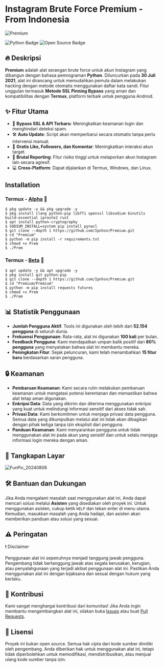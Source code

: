 # Instagram Brute Force Premium - From Indonesia
![Premium](https://github.com/user-attachments/assets/893c14d0-dfca-4a4b-b778-ee5f238edc34)

![Python Badge](https://img.shields.io/badge/Written%20In-Python-yellow?style=flat-square&logo=python)
![Open Source Badge](https://img.shields.io/badge/Open%20Source-No-red?style=flat-square&logo=open-source-initiative)

## 🔥 Deskripsi
**Premium** adalah alat serangan brute force untuk akun Instagram yang dibangun dengan bahasa pemrograman **Python**. Diluncurkan pada **30 Juli 2021**, alat ini dirancang untuk memudahkan pemula dalam melakukan hacking dengan metode otomatis menggunakan daftar kata sandi. Fitur unggulan termasuk **Metode SSL Pinning Bypass** yang aman dan kompatibilitas dengan **Termux**, platform terbaik untuk pengguna Android.

## ✨ Fitur Utama
- 🔐 **Bypass SSL & API Terbaru**: Meningkatkan keamanan login dan menghindari deteksi spam.
- 🛠️ **Auto Update**: Script akan memperbarui secara otomatis tanpa perlu intervensi manual.
- 🌟 **Gratis Like, Followers, dan Komentar**: Meningkatkan interaksi akun target.
- 🚨 **Brutal Reporting**: Fitur risiko tinggi untuk melaporkan akun Instagram lain secara agresif.
- 💻 **Cross-Platform**: Dapat dijalankan di Termux, Windows, dan Linux.

## Installation
### Termux - [Alpha](https://drive.google.com/file/d/17ULiEz8qnvMs9wZ_yY_oYhk4kfOHE1mR/view?usp=sharing) 🐺
```
$ pkg update -y && pkg upgrade -y
$ pkg install clang python-pip libffi openssl libsodium binutils build-essential iproute2 rust
$ apt install python-cryptography
$ SODIUM_INSTALL=system pip install pynacl
$ git clone --depth 1 https://github.com/Ipnhsn/Premium.git
$ cd "Premium"
$ python -m pip install -r requirements.txt
$ chmod +x Prem
$ ./Prem
```

### Termux - [Beta](https://drive.google.com/file/d/1xKuP_-XNMNXUV-Io_GpKQvX4MB_K_VZW/view?usp=drive_link) 🐢
```
$ apt update -y && apt upgrade -y
$ pkg install git python-pip
$ git clone --depth 1 https://github.com/Ipnhsn/Premium.git
$ cd "Premium/Premium"
$ python -m pip install requests futures
$ chmod +x Prem
$ ./Prem
```

## 📊 Statistik Penggunaan
- **Jumlah Pengguna Aktif**: Tools ini digunakan oleh lebih dari **52.154 pengguna** di seluruh dunia.
- **Frekuensi Penggunaan**: Rata-rata, alat ini digunakan **100 kali** per bulan.
- **Feedback Pengguna**: Kami mendapatkan umpan balik positif dari **80% pengguna** yang menyatakan bahwa alat ini membantu mereka.
- **Peningkatan Fitur**: Sejak peluncuran, kami telah menambahkan **15 fitur baru** berdasarkan saran pengguna.

## 🔒 Keamanan
- **Pembaruan Keamanan**: Kami secara rutin melakukan pembaruan keamanan untuk mengatasi potensi kerentanan dan memastikan bahwa alat tetap aman digunakan.
- **Enkripsi Data**: Data yang dikirim dan diterima menggunakan enkripsi yang kuat untuk melindungi informasi sensitif dari akses tidak sah.
- **Privasi Data**: Kami berkomitmen untuk menjaga privasi data pengguna. Semua data yang dikumpulkan melalui alat ini tidak akan dibagikan dengan pihak ketiga tanpa izin eksplisit dari pengguna.
- **Panduan Keamanan**: Kami menyarankan pengguna untuk tidak menggunakan alat ini pada akun yang sensitif dan untuk selalu menjaga informasi login mereka dengan aman.

## 📸 Tangkapan Layar
![FunPic_20240808](https://github.com/user-attachments/assets/01bb0962-f50b-4d35-8533-53fe74684572)

## 🛠️ Bantuan dan Dukungan
Jika Anda mengalami masalah saat menggunakan alat ini, Anda dapat mencari solusi melalui **Asisten** yang disediakan oleh proyek ini. Untuk menggunakan asisten, cukup ketik `HELP` dan tekan enter di menu utama. Kemudian, masukkan masalah yang Anda hadapi, dan asisten akan memberikan panduan atau solusi yang sesuai.

## ⚠️ Peringatan
❗ Disclaimer

Penggunaan alat ini sepenuhnya menjadi tanggung jawab pengguna. Pengembang tidak bertanggung jawab atas segala kerusakan, kerugian, atau penyalahgunaan yang terjadi akibat penggunaan alat ini. Pastikan Anda menggunakan alat ini dengan bijaksana dan sesuai dengan hukum yang berlaku.

## 🤝 Kontribusi
Kami sangat menghargai kontribusi dari komunitas! Jika Anda ingin membantu mengembangkan alat ini, silakan buka [Issues](https://github.com/Ipnhsn/Premium/issues) atau buat [Pull Requests](https://github.com/Ipnhsn/Premium/pulls).

## 📜 Lisensi
Proyek ini bukan open source. Semua hak cipta dari kode sumber dimiliki oleh pengembang. Anda diberikan hak untuk menggunakan alat ini, tetapi tidak diperbolehkan untuk memodifikasi, mendistribusikan, atau menjual ulang kode sumber tanpa izin.
